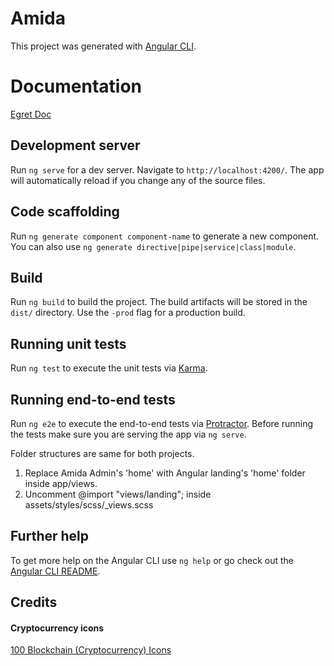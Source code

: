 # Amida

This project was generated with [Angular CLI](https://github.com/angular/angular-cli).

# Documentation

[Egret Doc](http://demos.ui-lib.com/egret-doc/)

## Development server

Run `ng serve` for a dev server. Navigate to `http://localhost:4200/`. The app will automatically reload if you change any of the source files.

## Code scaffolding

Run `ng generate component component-name` to generate a new component. You can also use `ng generate directive|pipe|service|class|module`.

## Build

Run `ng build` to build the project. The build artifacts will be stored in the `dist/` directory. Use the `-prod` flag for a production build.

## Running unit tests

Run `ng test` to execute the unit tests via [Karma](https://karma-runner.github.io).

## Running end-to-end tests

Run `ng e2e` to execute the end-to-end tests via [Protractor](http://www.protractortest.org/).
Before running the tests make sure you are serving the app via `ng serve`.

  Folder structures are same for both projects. 
  1. Replace Amida Admin's 'home' with Angular landing's 'home' folder inside app/views.
  2. Uncomment @import "views/landing"; inside assets/styles/scss/_views.scss


## Further help

To get more help on the Angular CLI use `ng help` or go check out the [Angular CLI README](https://github.com/angular/angular-cli/blob/master/README.md).


## Credits
#### Cryptocurrency icons
[100 Blockchain (Cryptocurrency) Icons](https://dribbble.com/shots/4000214-100-Blockchain-Assets-Icons-Freebies)